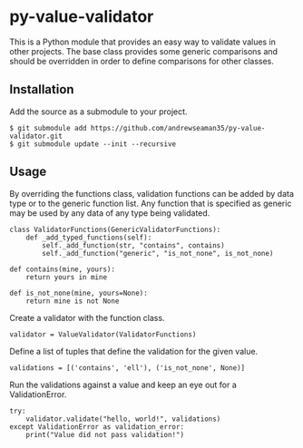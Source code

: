 # py-value-validator

This is a Python module that provides an easy way to validate values in
other projects. The base class provides some generic comparisons and should
be overridden in order to define comparisons for other classes. 

## Installation

Add the source as a submodule to your project.
```
$ git submodule add https://github.com/andrewseaman35/py-value-validator.git
$ git submodule update --init --recursive
```

## Usage

By overriding the functions class, validation functions can be added by data type
or to the generic function list. Any function that is specified as generic may be
used by any data of any type being validated.
```
class ValidatorFunctions(GenericValidatorFunctions):
    def _add_typed_functions(self):
        self._add_function(str, "contains", contains)
        self._add_function("generic", "is_not_none", is_not_none)

def contains(mine, yours):
    return yours in mine

def is_not_none(mine, yours=None):
    return mine is not None
```

Create a validator with the function class.
```
validator = ValueValidator(ValidatorFunctions)
```

Define a list of tuples that define the validation for the given value.
```
validations = [('contains', 'ell'), ('is_not_none', None)]
```

Run the validations against a value and keep an eye out for a ValidationError.
```
try:
    validator.validate("hello, world!", validations)
except ValidationError as validation_error:
    print("Value did not pass validation!")
```

